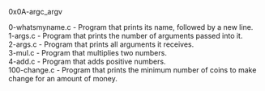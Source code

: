 0x0A-argc_argv

0-whatsmyname.c - Program that prints its name, followed by a new line.\
1-args.c - Program that prints the number of arguments passed into it.\
2-args.c - Program that prints all arguments it receives.\
3-mul.c - Program that multiplies two numbers.\
4-add.c - Program that adds positive numbers.\
100-change.c - Program that prints the minimum number of coins to make change for an amount of money.
